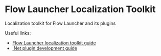 # Flow Launcher Localization Toolkit

Localization toolkit for Flow Launcher and its plugins

Useful links:

* [Flow Launcher localization toolkit guide](https://www.flowlauncher.com/docs/#/localization-toolkit)
* [.Net plugin development guide](https://www.flowlauncher.com/docs/#/develop-dotnet-plugins)
